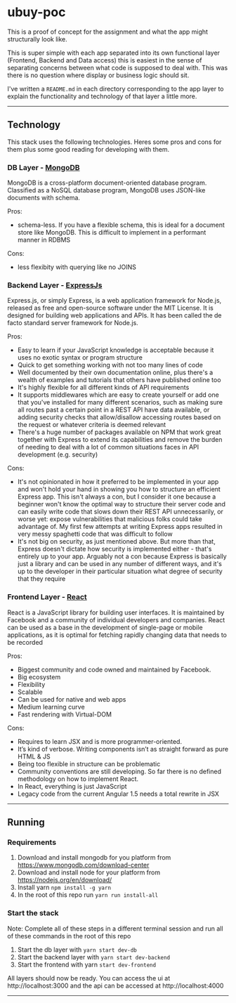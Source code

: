 # ubuy-poc

This is a proof of concept for the assignment and what the app might structurally look like.

This is super simple with each app separated into its own functional layer (Frontend, Backend and Data access) this is easiest in the sense of separating concerns between what code is supposed to deal with. This was there is no question where display or business logic should sit.

I've written a `README.md` in each directory corresponding to the app layer to explain the functionality and technology of that layer a little more.

---

## Technology

This stack uses the following technologies. Heres some pros and cons for them plus some good reading for developing with them.

### DB Layer - [MongoDB](https://www.mongodb.com/)

MongoDB is a cross-platform document-oriented database program. Classified as a NoSQL database program, MongoDB uses JSON-like documents with schema.

Pros:

- schema-less. If you have a flexible schema, this is ideal for a document store like MongoDB. This is difficult to implement in a performant manner in RDBMS

Cons:

- less flexibity with querying like no JOINS

### Backend Layer - [ExpressJs](https://expressjs.com/)

Express.js, or simply Express, is a web application framework for Node.js, released as free and open-source software under the MIT License. It is designed for building web applications and APIs. It has been called the de facto standard server framework for Node.js.

Pros:

- Easy to learn if your JavaScript knowledge is acceptable because it uses no exotic syntax or program structure
- Quick to get something working with not too many lines of code
- Well documented by their own documentation online, plus there's a wealth of examples and tutorials that others have published online too
- It's highly flexible for all different kinds of API requirements
- It supports middlewares which are easy to create yourself or add one that you've installed for many different scenarios, such as making sure all routes past a certain point in a REST API have data available, or adding security checks that allow/disallow accessing routes based on the request or whatever criteria is deemed relevant
- There's a huge number of packages available on NPM that work great together with Express to extend its capabilities and remove the burden of needing to deal with a lot of common situations faces in API development (e.g. security)

Cons:

- It's not opinionated in how it preferred to be implemented in your app and won't hold your hand in showing you how to structure an efficient Express app. This isn't always a con, but I consider it one because a beginner won't know the optimal way to structure their server code and can easily write code that slows down their REST API unnecessarily, or worse yet: expose vulnerabilities that malicious folks could take advantage of. My first few attempts at writing Express apps resulted in very messy spaghetti code that was difficult to follow
- It's not big on security, as just mentioned above. But more than that, Express doesn't dictate how security is implemented either - that's entirely up to your app. Arguably not a con because Express is basically just a library and can be used in any number of different ways, and it's up to the developer in their particular situation what degree of security that they require

### Frontend Layer - [React](https://reactjs.org/)

React is a JavaScript library for building user interfaces. It is maintained by Facebook and a community of individual developers and companies. React can be used as a base in the development of single-page or mobile applications, as it is optimal for fetching rapidly changing data that needs to be recorded

Pros:
- Biggest community and code owned and maintained by Facebook.
- Big ecosystem
- Flexibility
- Scalable
- Can be used for native and web apps
- Medium learning curve
- Fast rendering with Virtual-DOM

Cons:
- Requires to learn JSX and is more programmer-oriented.
- It’s kind of verbose. Writing components isn’t as straight forward as pure HTML & JS
- Being too flexible in structure can be problematic
- Community conventions are still developing. So far there is no defined methodology on how to implement React.
- In React, everything is just JavaScript
- Legacy code from the current Angular 1.5 needs a total rewrite in JSX

---

## Running

### Requirements

1. Download and install mongodb for you platform from https://www.mongodb.com/download-center
2. Download and install node for your platform from
   https://nodejs.org/en/download/
3. Install yarn `npm install -g yarn`
4. In the root of this repo run `yarn run install-all`

### Start the stack

Note: Complete all of these steps in a different terminal session and run all of these commands in the root of this repo

1. Start the db layer with `yarn start dev-db`
2. Start the backend layer with `yarn start dev-backend`
3. Start the frontend with yarn `start dev-frontend`

All layers should now be ready. You can access the ui at http://localhost:3000 and the api can be accessed at http://localhost:4000

---

